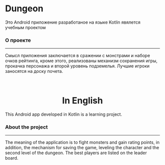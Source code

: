 # Dungeon

Это Android приложение разработаное на языке Kotlin явялется учебным проектом

### О проекте
---
Смысл приложения заключается в сражении с монстрами и наборе очков рейтинга, кроме этого, реализованы механизм сохранения игры, прокачка персонажа и
второй уровень подземелья. Лучшие игроки заносятся на доску почета. 


<br>
<h1 align="center">In English</h1>

This Android app developed in Kotlin is a learning project.

### About the project
---
The meaning of the application is to fight monsters and gain rating points, in addition, the mechanism for saving the game, leveling the character and
the second level of the dungeon. The best players are listed on the leader board.
